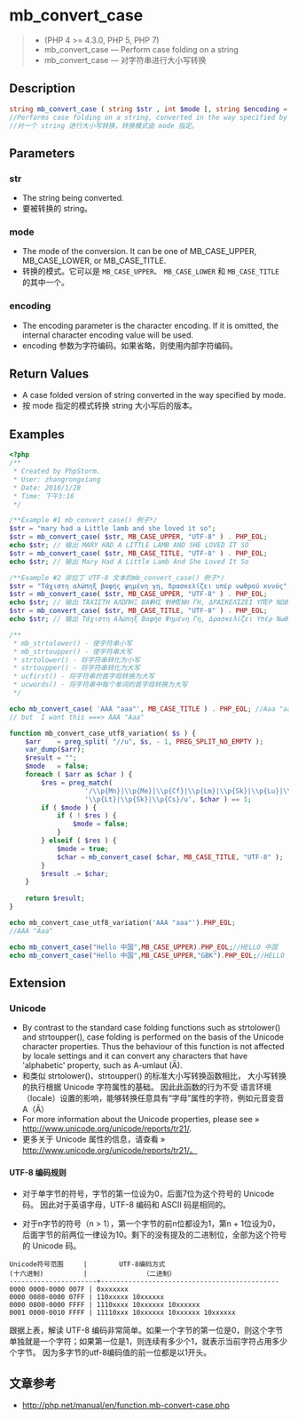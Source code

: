 # mb_convert_case

> - (PHP 4 >= 4.3.0, PHP 5, PHP 7)
> - mb_convert_case — Perform case folding on a string
> - mb_convert_case — 对字符串进行大小写转换

## Description
```php
string mb_convert_case ( string $str , int $mode [, string $encoding = mb_internal_encoding() ] )
//Performs case folding on a string, converted in the way specified by mode.
//对一个 string 进行大小写转换，转换模式由 mode 指定。

```
## Parameters
### str
- The string being converted.
- 要被转换的 string。

### mode
- The mode of the conversion. It can be one of MB_CASE_UPPER, MB_CASE_LOWER, or MB_CASE_TITLE.
- 转换的模式。它可以是 `MB_CASE_UPPER`、 `MB_CASE_LOWER` 和 `MB_CASE_TITLE` 的其中一个。

### encoding
- The encoding parameter is the character encoding. If it is omitted, the internal character encoding value will be used.
- encoding 参数为字符编码。如果省略，则使用内部字符编码。


## Return Values
- A case folded version of string converted in the way specified by mode.
- 按 mode 指定的模式转换 string 大小写后的版本。
 
## Examples
```php
<?php
/**
 * Created by PhpStorm.
 * User: zhangrongxiang
 * Date: 2018/1/28
 * Time: 下午3:16
 */

/**Example #1 mb_convert_case() 例子*/
$str = "mary had a Little lamb and she loved it so";
$str = mb_convert_case( $str, MB_CASE_UPPER, "UTF-8" ) . PHP_EOL;
echo $str; // 输出 MARY HAD A LITTLE LAMB AND SHE LOVED IT SO
$str = mb_convert_case( $str, MB_CASE_TITLE, "UTF-8" ) . PHP_EOL;
echo $str; // 输出 Mary Had A Little Lamb And She Loved It So

/**Example #2 非拉丁 UTF-8 文本的mb_convert_case() 例子*/
$str = "Τάχιστη αλώπηξ βαφής ψημένη γη, δρασκελίζει υπέρ νωθρού κυνός";
$str = mb_convert_case( $str, MB_CASE_UPPER, "UTF-8" ) . PHP_EOL;
echo $str; // 输出 ΤΆΧΙΣΤΗ ΑΛΏΠΗΞ ΒΑΦΉΣ ΨΗΜΈΝΗ ΓΗ, ΔΡΑΣΚΕΛΊΖΕΙ ΥΠΈΡ ΝΩΘΡΟΎ ΚΥΝΌΣ
$str = mb_convert_case( $str, MB_CASE_TITLE, "UTF-8" ) . PHP_EOL;
echo $str; // 输出 Τάχιστη Αλώπηξ Βαφήσ Ψημένη Γη, Δρασκελίζει Υπέρ Νωθρού Κυνόσ

/**
 * mb_strtolower() - 使字符串小写
 * mb_strtoupper() - 使字符串大写
 * strtolower() - 将字符串转化为小写
 * strtoupper() - 将字符串转化为大写
 * ucfirst() - 将字符串的首字母转换为大写
 * ucwords() - 将字符串中每个单词的首字母转换为大写
 */

echo mb_convert_case( 'AAA "aaa"', MB_CASE_TITLE ) . PHP_EOL; //Aaa "aaa"
// but  I want this ===> AAA "Aaa"

function mb_convert_case_utf8_variation( $s ) {
	$arr    = preg_split( "//u", $s, - 1, PREG_SPLIT_NO_EMPTY );
	var_dump($arr);
	$result = "";
	$mode   = false;
	foreach ( $arr as $char ) {
		$res = preg_match(
			       '/\\p{Mn}|\\p{Me}|\\p{Cf}|\\p{Lm}|\\p{Sk}|\\p{Lu}|\\p{Ll}|' .
			       '\\p{Lt}|\\p{Sk}|\\p{Cs}/u', $char ) == 1;
		if ( $mode ) {
			if ( ! $res ) {
				$mode = false;
			}
		} elseif ( $res ) {
			$mode = true;
			$char = mb_convert_case( $char, MB_CASE_TITLE, "UTF-8" );
		}
		$result .= $char;
	}
	
	return $result;
}

echo mb_convert_case_utf8_variation('AAA "aaa"').PHP_EOL;
//AAA "Aaa"

echo mb_convert_case("Hello 中国",MB_CASE_UPPER).PHP_EOL;//HELLO 中国
echo mb_convert_case("Hello 中国",MB_CASE_UPPER,"GBK").PHP_EOL;//HELLO 中国

```

## Extension

### Unicode
- By contrast to the standard case folding functions such as strtolower() and strtoupper(), case folding is         performed on the basis of the Unicode character properties. Thus the behaviour of this function is not affected   by locale settings and it can convert any characters that have 'alphabetic' property, such as A-umlaut (Ä).
- 和类似 strtolower()、strtoupper() 的标准大小写转换函数相比， 大小写转换的执行根据 Unicode 字符属性的基础。 因此此函数的行为不受    语言环境（locale）设置的影响，能够转换任意具有“字母”属性的字符，例如元音变音A（Ä）
- For more information about the Unicode properties, please see » http://www.unicode.org/unicode/reports/tr21/.
- 更多关于 Unicode 属性的信息，请查看 » http://www.unicode.org/unicode/reports/tr21/。

#### UTF-8 编码规则
- 对于单字节的符号，字节的第一位设为0，后面7位为这个符号的 Unicode 码。
因此对于英语字母，UTF-8 编码和 ASCII 码是相同的。

- 对于n字节的符号（n > 1），第一个字节的前n位都设为1，第n + 1位设为0，
后面字节的前两位一律设为10。剩下的没有提及的二进制位，全部为这个符号的 Unicode 码。

```
Unicode符号范围     |        UTF-8编码方式
(十六进制)          |              （二进制）
----------------------+---------------------------------------------
0000 0000-0000 007F | 0xxxxxxx
0000 0080-0000 07FF | 110xxxxx 10xxxxxx
0000 0800-0000 FFFF | 1110xxxx 10xxxxxx 10xxxxxx
0001 0000-0010 FFFF | 11110xxx 10xxxxxx 10xxxxxx 10xxxxxx
```
跟据上表，解读 UTF-8 编码非常简单。如果一个字节的第一位是0，则这个字节
单独就是一个字符；如果第一位是1，则连续有多少个1，就表示当前字符占用多少个字节。
因为多字节的utf-8编码值的前一位都是以1开头。  


## 文章参考
- <http://php.net/manual/en/function.mb-convert-case.php>